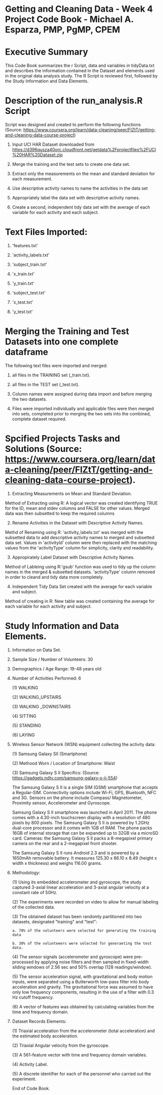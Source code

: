 # Getting and Cleaning Data - Week 4 Project Code Book - Michael A. Esparza, PMP, PgMP, CPEM

# Executive Summary

This Code Book summarizes the r Script, data and variables in tidyData.txt and describes the information contained in the Dataset and elements used in the original data analysis study.  The R Script is reviewed first, followed by the Study Information and Data Elements.

# Description of the run_analysis.R Script

Script was designed and created to perform the following functions (Source: https://www.coursera.org/learn/data-cleaning/peer/FIZtT/getting-and-cleaning-data-course-project)

1. Input UCI HAR Dataset downloaded from https://d396qusza40orc.cloudfront.net/getdata%2Fprojectfiles%2FUCI%20HAR%20Dataset.zip 

2. Merge the training and the test sets to create one data set. 

3. Extract only the measurements on the mean and standard deviation for each measurement. 

4. Use descriptive activity names to name the activities in the data set 

5. Appropriately label the data set with descriptive activity names. 

6. Create a second, independent tidy data set with the average of each variable for each activity and each subject.

# Text Files Imported:

1. 'features.txt'

2. 'activity_labels.txt'

3. 'subject_train.txt'

4. 'x_train.txt'

5. 'y_train.txt'

6. 'subject_test.txt'

7. 'x_test.txt'

8. 'y_test.txt'

# Merging the Training and Test Datasets into one complete dataframe

The following text files were imported and merged: 

1. all files in the TRAINING set (_train.txt). 

2. all files in the TEST set (_test.txt).

3. Column names were assigned during data import and before merging the two datasets. 

4. Files were imported individually and applicable files were then merged into sets, completed prior to merging the two sets into the combined, complete dataset required.

# Spcified Projects Tasks and Solutions (Source: https://www.coursera.org/learn/data-cleaning/peer/FIZtT/getting-and-cleaning-data-course-project).

1. Extracting Measurements on Mean and Standard Deviation. 

Method of Extracting using R: A logical vector was created identifying TRUE for the ID, mean and stdev columns and FALSE for other values. Merged data was then subsetted to keep the required columns

2. Rename Activities in the Dataset with Descriptive Activity Names.

Methd of Renaming using R: 'activity_labels.txt' was merged with the subsetted data to add descriptive activity names to merged and subsetted data set. Values in 'activityId' column were then replaced with the matching values from the 'activityType' column for simplicity, clarity and readability. 

3. Appropirately Label Dataset with Descriptive Activity Names.

Method of Lableing using R:'gsub' function was used to tidy up the column names in the merged & subsetted datasets. 'activityType' column removed in order to cleand and tidy data more completely.

4. Independent Tidy Data Set created with the average for each variable and subject.

Method of creating in R: New table was created containing the average for each variable for each activity and subject.

# Study Information and Data Elements.

1. Information on Data Set. 

2. Sample Size / Number of Volunteers: 30

3. Demographics / Age Range: 19-48 years old

4. Number of Activities Performed: 6

    (1) WALKING

    (2) WALKING_UPSTAIRS

    (3) WALKING _DOWNSTAIRS

    (4) SITTING

    (5) STANDING

    (6) LAYING 

5. Wireless Sensor Network (WSN) equipment collecting the activity data:

    (1) Samsung Galaxy SII (Smartphone)

    (2) Methood Worn / Location of Smartphone: Waist

    (3) Samsung Galaxy S II Specifics: (Source: https://gadgets.ndtv.com/samsung-galaxy-s-ii-554)

      The Samsung Galaxy S II is a single SIM (GSM) smartphone that accepts a Regular-SIM. Connectivity options include Wi-Fi, GPS,           Bluetooth, NFC and 3G. Sensors on the phone include Compass/ Magnetometer, Proximity sensor, Accelerometer and Gyroscope.

      Samsung Galaxy S II smartphone was launched in April 2011. The phone comes with a 4.30-inch touchscreen display with a resolution       of 480 pixels by 800 pixels. The Samsung Galaxy S II is powered by 1.2GHz dual-core processor and it comes with 1GB of RAM. The         phone packs 16GB of internal storage that can be expanded up to 32GB via a microSD card. Cameras: the Samsung Galaxy S II packs a       8-megapixel primary camera on the rear and a 2-megapixel front shooter.

      The Samsung Galaxy S II runs Android 2.3 and is powered by a 1650mAh removable battery. It measures 125.30 x 66.10 x 8.49 (height       x width x thickness) and weighs 116.00 grams.

6. Methodology: 

    (1) Using its embedded accelerometer and gyroscope, the study captured 3-axial linear acceleration and 3-axial angular velocity at a constant rate of 50Hz. 

    (2) The experiments were recorded on video to allow for manual labeling of the collected data. 

    (3) The obtained dataset has been randomly partitioned into two datasets, designated "training" and "test":

       a. 70% of the volunteers were selected for generating the training data 

       b. 30% of the volunteeers were selected for generaeting the test data.

    (4) The sensor signals (accelerometer and gyroscope) were pre-processed by applying noise filters and then sampled in fixed-width       sliding windows of 2.56 sec and 50% overlap (128 readings/window). 

    (5) The sensor acceleration signal, with gravitational and body motion inputs, were separated using a Butterworth low-pass filter       into body acceleration and gravity. The gravitational force was assumed to have only low frequency components, resulting in the use     of a filter with 0.3 Hz cutoff frequency.

    (6) A vector of features was obtained by calculating variables from the time and frequency domain.

7. Dataset Records Elements:

    (1) Triaxial acceleration from the accelerometer (total acceleration) and the estimated body acceleration.

    (2) Triaxial Angular velocity from the gyroscope.

    (3) A 561-feature vector with time and frequency domain variables.

    (4) Activity Label.

    (5) A discrete identifier for each of the personnel who carried out the experiment.
    
    End of Code Book.
